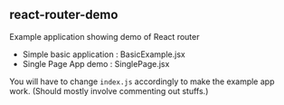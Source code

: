 react-router-demo
--------------------

Example application showing demo of React router

* Simple basic application : BasicExample.jsx
* Single Page App demo : SinglePage.jsx

You will have to change `index.js` accordingly to make the example app work. (Should mostly involve commenting out stuffs.)
